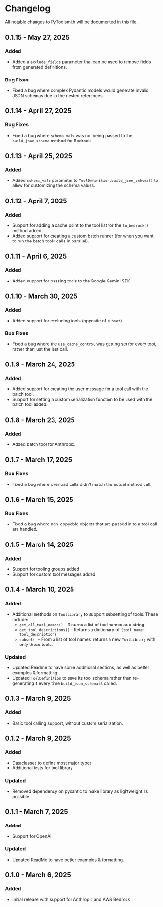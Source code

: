 # Changelog

All notable changes to PyToolsmith will be documented in this file.

## 0.1.15 - May 27, 2025

### Added

- Added a `exclude_fields` parameter that can be used to remove fields from generated definitions.

### Bug Fixes

- Fixed a bug where complex Pydantic models would generate invalid JSON schemas due to the nested references.

## 0.1.14 - April 27, 2025

### Bug Fixes

- Fixed a bug where `schema_vals` was not being passed to the `build_json_schema` method for Bedrock.

## 0.1.13 - April 25, 2025

### Added

- Added `schema_vals` parameter to `ToolDefinition.build_json_schema()` to allow for customizing the schema values.

## 0.1.12 - April 7, 2025

### Added

- Support for adding a cache point to the tool list for the `to_bedrock()` method added.
- Added support for creating a custom batch runner (for when you want to run the batch tools calls in parallel).

## 0.1.11 - April 6, 2025

### Added

- Added support for passing tools to the Google Gemini SDK.

## 0.1.10 - March 30, 2025

### Added

- Added support for excluding tools (opposite of `subset`)

### Bux Fixes

- Fixed a bug where the `use_cache_control` was getting set for every tool, rather than just the last call.

## 0.1.9 - March 24, 2025

### Added

- Added support for creating the user message for a tool call with the batch tool.
- Support for setting a custom serialization function to be used with the batch tool added.

## 0.1.8 - March 23, 2025

### Added

- Added batch tool for Anthropic.

## 0.1.7 - March 17, 2025

### Bux Fixes

- Fixed a bug where overload calls didn't match the actual method call.

## 0.1.6 - March 15, 2025

### Bux Fixes

- Fixed a bug where non-copyable objects that are passed in to a tool call are handled.

## 0.1.5 - March 14, 2025

### Added

- Support for tooling groups added
- Support for custom tool messages added

## 0.1.4 - March 10, 2025

### Added

- Additional methods on `ToolLibrary` to support subsetting of tools. These include:
    - `get_all_tool_names()` - Returns a list of tool names as a string.
    - `get_tool_descriptions()` - Returns a dictionary of `{tool_name: tool_description}`
    - `subset()` - From a list of tool names, returns a new `ToolLibrary` with only those tools.

### Updated

- Updated Readme to have some additional sections, as well as better examples & formatting.
- Updated `ToolDefinition` to save its tool schema rather than re-generating it every time `build_json_schema` is
  called.

## 0.1.3 - March 9, 2025

### Added

- Basic tool calling support, without custom serialization.

## 0.1.2 - March 9, 2025

### Added

- Dataclasses to define most major types
- Additional tests for tool library

### Updated

- Removed dependency on pydantic to make library as lightweight as possible

## 0.1.1 - March 7, 2025

### Added

- Support for OpenAI

### Updated

- Updated ReadMe to have better examples & formatting.

## 0.1.0 - March 6, 2025

### Added

- Initial release with support for Anthropic and AWS Bedrock